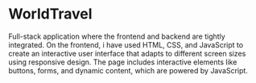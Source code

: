 # WorldTravel
Full-stack application where the frontend and backend are tightly integrated. On the frontend, i have used HTML, CSS, and JavaScript to create an interactive user interface that adapts to different screen sizes using responsive design. The page includes interactive elements like buttons, forms, and dynamic content, which are powered by JavaScript.
